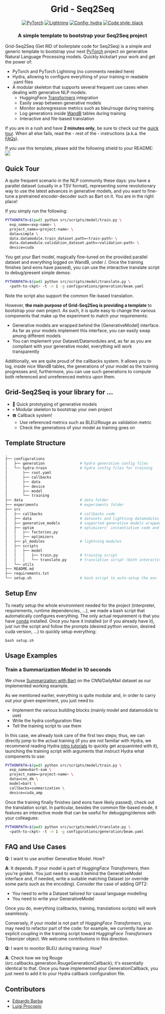 <h1 align="center">
  Grid - Seq2Seq
</h1>

<p align="center">
  <a href="https://pytorch.org/get-started/locally/"><img alt="PyTorch" src="https://img.shields.io/badge/PyTorch-orange?style=for-the-badge&logo=pytorch"></a>
  <a href="https://pytorchlightning.ai/"><img alt="Lightning" src="https://img.shields.io/badge/-Lightning-blueviolet?style=for-the-badge"></a>
  <a href="https://hydra.cc/"><img alt="Config: hydra" src="https://img.shields.io/badge/config-hydra-blue?style=for-the-badge"></a>
  <a href="https://black.readthedocs.io/en/stable/"><img alt="Code style: black" src="https://img.shields.io/badge/code%20style-black-black.svg?style=for-the-badge"></a>
</p>

<h3 align="center">
  A simple template to bootstrap your Seq2Seq project
</h3>

Grid-Seq2Seq (Get RID of boilerplate code for Seq2Seq) is a simple and generic template to bootstrap your next [PyTorch](https://pytorch.org) project on generative 
Natural Language Processing models.
Quickly kickstart your work and get the power of:
* PyTorch and PyTorch Lightning (no comments needed here)
* Hydra, allowing to configure everything of your training in readable .yaml files
* A modular skeleton that supports several frequent use cases when dealing with generative NLP models:
    * HuggingFace [Transformers](https://github.com/huggingface/transformers) integration
    * Easily swap between generative models
    * Monitor autoregressive metrics such as bleu/rouge during training
    * Log generations inside [WandB](https://wandb.ai) tables during training
    * Interactive and file-based translation
  
If you are in a rush and have **2 minutes only**, be sure to check out the [quick tour](#quick-tour). 
When all else fails, read the - rest of the - instructions (a.k.a. the [FAQs](#faq-and-use-cases)).

If you use this template, please add the following shield to your README:
<br>
[![](https://img.shields.io/badge/-NLP--Gen-blueviolet?style=for-the-badge&logo=github)](https://github.com/poccio/nlp-gen)

## Quick Tour

A quite frequent scenario in the NLP community these days: you have a parallel dataset (usually in a TSV format),
representing some revolutionary way to use the latest advances in generative models, and you want to fine-tune a pretrained
encoder-decoder such as Bart on it. You are in the right place!

If you simply run the following:
```bash
PYTHONPATH=$(pwd) python src/scripts/model/train.py \
  exp_name=<exp-name> \
  project_name=<project-name> \
  data=simple \
  data.datamodule.train_dataset.path=<train-path> \
  data.datamodule.validation_dataset.path=<validation-path> \
  device=cuda
```
You get your Bart model, magically fine-tuned on the provided parallel dataset and everything logged on WandB, 
under <project-name>/<exp-name>. Once the training finishes (and eons have passed), 
you can use the interactive translate script to debug/present simple demos:
```bash
PYTHONPATH=$(pwd) python src/scripts/model/translate.py \
  <path-to-ckpt> -t -n 1 -g configurations/generation/beam.yaml
```
Note the script also support the common file-based translation.

However, **the main purpose of Grid-Seq2Seq is providing a template** to bootstrap your own project. 
As such, it is quite easy to change the various components that make up the experiment to match your requirements:
* Generative models are wrapped behind the [GenerativeModel] interface. As far as your models implement this interface, 
  you can easily swap among different models
* You can implement your Dataset/Datamodules and, as far as you are compliant with your generative model, everything will
  work transparently
  
Additionally, we are quite proud of the callbacks system. It allows you to log, inside nice WandB tables, the generations of your model as the training
progresses and, furthermore, you can use such generations to compute both referenced and unreferenced metrics upon them.

## Grid-Seq2Seq is your library for ...

* :rocket: Quick prototyping of generative models
* :skull: Modular skeleton to bootstrap your own project
* :telephone: Callback system! 
  * Use referenced metrics such as BLEU/Rouge as validation metric
  * Check the generations of your model as training goes on

## Template Structure

```bash
.
├── configurations
│   ├── generation                # hydra generation config files
│   └── hydra-train               # hydra config files for training
│       ├── root.yaml
│       ├── callbacks
│       ├── data
│       ├── device
│       ├── model
│       └── training
├── data                          # data folder
├── experiments                   # experiments folder
├── src       
│   ├── callbacks                 # callbacks code
│   ├── data                      # datasets and lightning datamodules
│   ├── generative_models         # supported generative models wrapped behind an interface
│   ├── optim                     # optimizers' instantiation code and custom optimizers
│   │   ├── factories.py
│   │   ├── optimizers
│   ├── pl_modules                # lightning modules
│   ├── scripts                   
│   │   ├── model                 
│   │   │   ├── train.py          # training script
│   │   │   └── translate.py      # translation script (both interactive and file mode supported)
│   └── utils
├── README.md
├── requirements.txt
└── setup.sh                      # bash script to auto-setup the env
```

## Setup Env

To neatly setup the whole environment needed for the project (interpreter, requirements, runtime dependencies, ...), 
we made a bash script that automatically configures everything. The only actual requirement is that you have [conda](https://docs.conda.io/projects/conda/en/latest/index.html)
installed. Once you have it installed (or if you already have it), just run the script and follow the prompts (desired python version, desired cuda version, ...) to quickly setup everything:

```
bash setup.sh
```

## Usage Examples

### Train a Summarization Model in 10 seconds

We chose [Summarization with Bart](https://www.aclweb.org/anthology/2020.acl-main.703.pdf) on the CNN/DailyMail dataset as our implemented working example.

As we mentioned earlier, everything is quite modular and, in order to carry out your given experiment, you just need to:
* Implement the various building blocks (mainly model and datamodule to use)
* Write the hydra configuration files
* Tell the training script to use them

In this case, we already took care of the first two steps; thus, we can directly jump to the actual training
(if you are not familiar with Hydra, we recommend reading Hydra [intro tutorials](https://hydra.cc/docs/tutorials/intro) to quickly get acquaninted with it),
launching the training script with arguments that instruct Hydra what components to use:

```bash
PYTHONPATH=$(pwd) python src/scripts/model/train.py \
  exp_name=bart-sum \
  project_name=<project-name> \
  data=cnn_dm \
  model=bart \
  callbacks=summarization \
  device=cuda_amp
```

Once the training finally finishes (and eons have likely passed), check out the translation script. In particular, besides
the common file-based mode, it features an interactive mode that can be useful for debugging/demos with your colleagues:

```bash
PYTHONPATH=$(pwd) python src/scripts/model/translate.py \
  <path-to-ckpt> -t -n 1 -g configurations/generation/beam.yaml
```

## FAQ and Use Cases

**Q**: I want to use another Generative Model. How?

**A**: It depends. If your model is part of *HuggingFace Transformers*, then you're golden. You just need to wrap it
behind the GenerativeModel interface and, if needed, write a suitable matching Dataset (or override some parts such as the
encoding). Consider the case of adding GPT2:
* You need to write a Dataset tailored for causal language modelling
* You need to write your GenerativeModel

Once you do, everything (callbacks, training, translations scripts) will work seamlessly.

Conversely, if your model is not part of *HuggingFace Transformers*, you may need to refactor part of the code: for example,
we currently have an explicit coupling in the training script toward *HuggingFace Transformers* Tokenizer object.
We welcome contributions in this direction.

**Q**: I want to monitor BLEU during training. How?

**A**: Check how we log Rouge (src.callbacks.generation.RougeGenerationCallback); it's essentially identical to that.
Once you have implemented your GenerationCallback, you just need to add it to your Hydra callback configuration file.

## Contributors

* [Edoardo Barba](https://github.com/edobobo)
* [Luigi Procopio](https://github.com/poccio)
